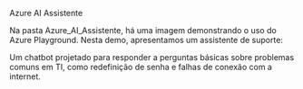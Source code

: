 Azure AI Assistente  

Na pasta Azure_AI_Assistente, há uma imagem demonstrando o uso do Azure Playground.
Nesta demo, apresentamos um assistente de suporte:  

Um chatbot projetado para responder a perguntas básicas sobre problemas comuns em TI, como redefinição de senha e falhas de conexão com a internet.
